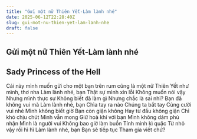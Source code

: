 ```yaml
---
title: "Gửi một nữ Thiên Yết-Làm lành nhé"
date: 2025-06-12T22:28:40Z
slug: gui-mot-nu-thien-yet-lam-lanh-nhe
draft: false
---
```


## Gửi một nữ Thiên Yết-Làm lành nhé

## Sady Princess of the Hell

Cái này mình muốn gửi cho một bạn trên rum cũng là một nữ Thiên Yết như mình, thơ nha
Làm lành nhé, bạn
Thật sự mình xin lỗi
Không muốn nói vậy
Nhưng mình thực sự
Không biết đã làm gì
Nhưng chắc là sai nhỉ?
Bạn đã không vui mà
Làm lành nhé, bạn
Chìa tay ra nào
Chúng ta bắt tay
Cùng cười vui nhé
Mình không biết giờ
Bạn còn giận không
Hay từ đầu không giận
Chỉ khó chịu chút 
Mình vẫn mong
Giữ hoà khí với bạn
Mình không dám phủ nhận
Mình là người vui
Không bao giờ làm buồn 
Tính mình kì quặc 
Từ nhỏ vậy rồi
hì hì
Làm lành nhé, bạn
Bạn sẽ tiếp tục
Tham gia viết chứ?